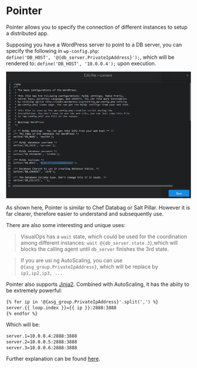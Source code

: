 # Pointer

Pointer allows you to specify the connection of different instances to setup a distributed app.

Supposing you have a WordPress server to point to a DB server, you can specify the following in `wp-config.php`:<br />
`define('DB_HOST', '@{db_server.PrivateIpAddress}');`, which will be rendered to: `define('DB_HOST', '10.0.0.4');` upon execution.

![](https://raw.githubusercontent.com/MadeiraCloud/docs-image/master/ide_pointer.png)

As shown here, Pointer is similar to Chef Databag or Salt Pillar. However it is far clearer, therefore easier to understand and subsequently use.

There are also some interesting and unique uses:
> VisualOps has a `wait` state, which could be used for the coordination among different instances: `wait @{db_server.state.3}`,which will blocks the calling agent until `db_server` finishes the 3rd state.

>If you are usi ng AutoScaling, you can use `@{asg_group.PrivateIpAddress}`, which will be replace by `ip1,ip2,ip3, ...`

Pointer also supports [Jinja2](http://jinja.pocoo.org/docs/). Combined with AutoScaling, it has the abiity to be extremely powerful:

    {% for ip in '@{asg_group.PrivateIpAddress}'.split(',') %}
    server.{{ loop.index }}={{ ip }}:2888:3888
    {% endfor %}

Which will be:

    server.1=10.0.0.4:2888:3888
    server.2=10.0.0.5:2888:3888
    server.3=10.0.0.6:2888:3888

Further explanation can be found [here](../reference/pointer.md).
